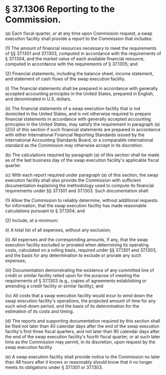 # § 37.1306   Reporting to the Commission.

(a) Each fiscal quarter, or at any time upon Commission request, a swap execution facility shall provide a report to the Commission that includes:


(1) The amount of financial resources necessary to meet the requirements of §§ 37.1301 and 37.1303, computed in accordance with the requirements of § 37.1304, and the market value of each available financial resource, computed in accordance with the requirements of § 37.1305; and


(2) Financial statements, including the balance sheet, income statement, and statement of cash flows of the swap execution facility.


(i) The financial statements shall be prepared in accordance with generally accepted accounting principles in the United States, prepared in English, and denominated in U.S. dollars.


(ii) The financial statements of a swap execution facility that is not domiciled in the United States, and is not otherwise required to prepare financial statements in accordance with generally accepted accounting principles in the United States, may satisfy the requirement in paragraph (a)(2)(i) of this section if such financial statements are prepared in accordance with either International Financial Reporting Standards issued by the International Accounting Standards Board, or a comparable international standard as the Commission may otherwise accept in its discretion.


(b) The calculations required by paragraph (a) of this section shall be made as of the last business day of the swap execution facility's applicable fiscal quarter.


(c) With each report required under paragraph (a) of this section, the swap execution facility shall also provide the Commission with sufficient documentation explaining the methodology used to compute its financial requirements under §§ 37.1301 and 37.1303. Such documentation shall:


(1) Allow the Commission to reliably determine, without additional requests for information, that the swap execution facility has made reasonable calculations pursuant to § 37.1304; and


(2) Include, at a minimum:


(i) A total list of all expenses, without any exclusion;


(ii) All expenses and the corresponding amounts, if any, that the swap execution facility excluded or prorated when determining its operating costs, calculated on a rolling basis, required under §§ 37.1301 and 37.1303, and the basis for any determination to exclude or prorate any such expenses;


(iii) Documentation demonstrating the existence of any committed line of credit or similar facility relied upon for the purpose of meeting the requirements of § 37.1303 (e.g., copies of agreements establishing or amending a credit facility or similar facility); and


(iv) All costs that a swap execution facility would incur to wind down the swap execution facility's operations, the projected amount of time for any such wind-down period, and the basis of its determination for the estimation of its costs and timing.


(d) The reports and supporting documentation required by this section shall be filed not later than 40 calendar days after the end of the swap execution facility's first three fiscal quarters, and not later than 90 calendar days after the end of the swap execution facility's fourth fiscal quarter, or at such later time as the Commission may permit, in its discretion, upon request by the swap execution facility.


(e) A swap execution facility shall provide notice to the Commission no later than 48 hours after it knows or reasonably should know that it no longer meets its obligations under § 37.1301 or 37.1303.






